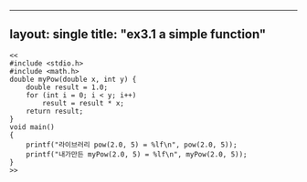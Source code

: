 ----
layout: single
title: "ex3.1 a simple function"
----

```<C++>
<<
#include <stdio.h>
#include <math.h>
double myPow(double x, int y) {
	double result = 1.0;
	for (int i = 0; i < y; i++)
		result = result * x;
	return result;
}
void main()
{
	printf("라이브러리 pow(2.0, 5) = %lf\n", pow(2.0, 5));
	printf("내가만든 myPow(2.0, 5) = %lf\n", myPow(2.0, 5));
}
>>
```
